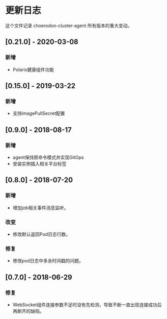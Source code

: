 # 更新日志
这个文件记录 choerodon-cluster-agent 所有版本的重大变动。

## [0.21.0] - 2020-03-08
### 新增
- Polaris健康组件功能

## [0.15.0] - 2019-03-22
### 新增
- 支持imagePullSecret配置

## [0.9.0] - 2018-08-17
### 新增
- agent保持原命令模式并实现GitOps
- 安装实例插入相关平台标签

## [0.8.0] - 2018-07-20
### 新增
- 增加job相关事件消息监听。

### 改变
- 修改默认返回Pod日志行数。

### 修复
- 修改pod日志中多余时间戳的问题。

## [0.7.0] - 2018-06-29
### 修复
- WebSocket组件连接参数不足时没有先检测，导致不断一直出现连接成功后再断开的缺陷。
